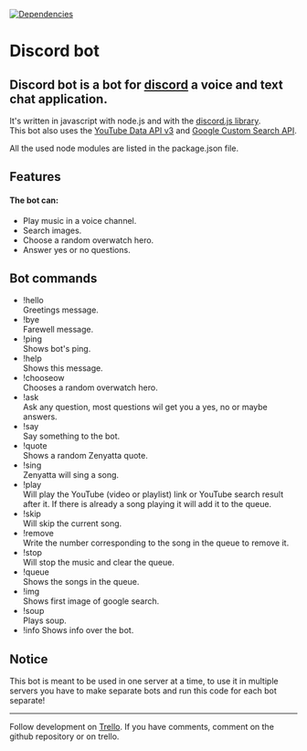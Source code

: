 [![Dependencies](https://david-dm.org/JWOverschot/discord-bot.svg)](https://david-dm.org/JWOverschot/discord-bot)
# Discord bot

## Discord bot is a bot for [discord](https://discordapp.com/) a voice and text chat application.

It's written in javascript with node.js and with the [discord.js library](https://discord.js.org/).  
This bot also uses the [YouTube Data API v3](https://developers.google.com/youtube/v3/) and [Google Custom Search API](https://developers.google.com/custom-search/json-api/v1/overview).

All the used node modules are listed in the package.json file.

## Features

#### The bot can:
- Play music in a voice channel.  
- Search images.
- Choose a random overwatch hero.
- Answer yes or no questions.

## Bot commands  

- !hello  
Greetings message.  
- !bye  
Farewell message.  
- !ping  
Shows bot's ping.  
- !help  
Shows this message.  
- !chooseow  
Chooses a random overwatch hero.  
- !ask  
Ask any question, most questions wil get you a yes, no or maybe answers.  
- !say  
Say something to the bot.    
- !quote  
Shows a random Zenyatta quote.  
- !sing  
Zenyatta will sing a song.  
- !play  
Will play the YouTube (video or playlist) link or YouTube search result after it. If there is already a song playing it will add it to the queue.  
- !skip  
Will skip the current song.  
- !remove  
Write the number corresponding to the song in the queue to remove it.  
- !stop  
Will stop the music and clear the queue.  
- !queue  
Shows the songs in the queue.  
- !img  
Shows first image of google search.  
- !soup  
Plays soup.  
- !info
Shows info over the bot.  

## Notice

This bot is meant to be used in one server at a time, to use it in multiple servers you have to make separate bots and run this code for each bot separate!  

---

Follow development on [Trello](https://trello.com/b/iGHCrvUd).
If you have comments, comment on the github repository or on trello.